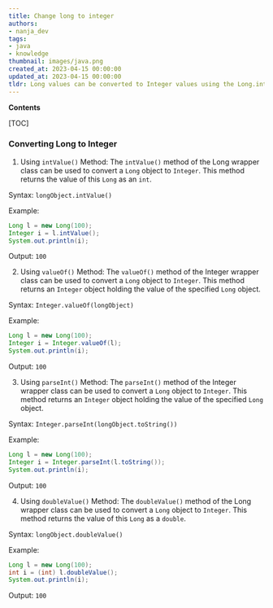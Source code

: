 ```yaml
---
title: Change long to integer
authors:
- nanja_dev
tags:
- java
- knowledge
thumbnail: images/java.png
created_at: 2023-04-15 00:00:00
updated_at: 2023-04-15 00:00:00
tldr: Long values can be converted to Integer values using the Long.intValue() method.
---
```


**Contents**

[TOC]

### Converting Long to Integer

1. Using `intValue()` Method: The `intValue()` method of the Long wrapper class can be used to convert a `Long` object to `Integer`. This method returns the value of this `Long` as an `int`.

Syntax: `longObject.intValue()`

Example:

```java
Long l = new Long(100);
Integer i = l.intValue();
System.out.println(i);
```

Output: `100`

2. Using `valueOf()` Method: The `valueOf()` method of the Integer wrapper class can be used to convert a `Long` object to `Integer`. This method returns an `Integer` object holding the value of the specified `Long` object.

Syntax: `Integer.valueOf(longObject)`

Example:

```java
Long l = new Long(100);
Integer i = Integer.valueOf(l);
System.out.println(i);
```

Output: `100`

3. Using `parseInt()` Method: The `parseInt()` method of the Integer wrapper class can be used to convert a `Long` object to `Integer`. This method returns an `Integer` object holding the value of the specified `Long` object.

Syntax: `Integer.parseInt(longObject.toString())`

Example:

```java
Long l = new Long(100);
Integer i = Integer.parseInt(l.toString());
System.out.println(i);
```

Output: `100`

4. Using `doubleValue()` Method: The `doubleValue()` method of the Long wrapper class can be used to convert a `Long` object to `Integer`. This method returns the value of this `Long` as a `double`.

Syntax: `longObject.doubleValue()`

Example:

```java
Long l = new Long(100);
int i = (int) l.doubleValue();
System.out.println(i);
```

Output: `100`
